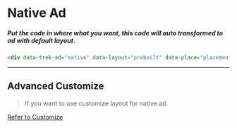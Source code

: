 # Native Ad

##### Put the code in where what you want, this code will auto transformed to ad with default layout.
```html
<div data-trek-ad="native" data-layout="prebuilt" data-place="placement_name"></div>
```

---
## Advanced Customize
>If you want to use customize layout for native ad.

[Refer to Customize](/Web/Customize)

